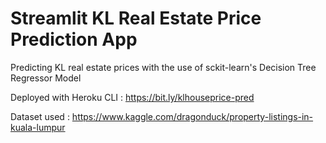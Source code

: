 # Streamlit KL Real Estate Price Prediction App

Predicting KL real estate prices with the use of sckit-learn's Decision Tree Regressor Model

Deployed with Heroku CLI : https://bit.ly/klhouseprice-pred

Dataset used : https://www.kaggle.com/dragonduck/property-listings-in-kuala-lumpur
